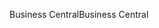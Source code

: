 <span data-ttu-id="96cb1-101">Business Central</span><span class="sxs-lookup"><span data-stu-id="96cb1-101">Business Central</span></span>
